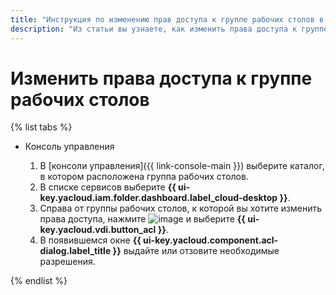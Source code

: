 ```yaml
---
title: "Инструкция по изменению прав доступа к группе рабочих столов в {{ cloud-desktop-full-name }}"
description: "Из статьи вы узнаете, как изменить права доступа к группе рабочих столов в {{ cloud-desktop-full-name }}."
---
```


# Изменить права доступа к группе рабочих столов

{% list tabs %}

- Консоль управления

  1. В [консоли управления]({{ link-console-main }}) выберите каталог, в котором расположена группа рабочих столов.
  1. В списке сервисов выберите **{{ ui-key.yacloud.iam.folder.dashboard.label_cloud-desktop }}**.
  1. Справа от группы рабочих столов, к которой вы хотите изменить права доступа, нажмите ![image](../../../_assets/options.svg) и выберите **{{ ui-key.yacloud.vdi.button_acl }}**.
  1. В появившемся окне **{{ ui-key.yacloud.component.acl-dialog.label_title }}** выдайте или отзовите необходимые разрешения.

{% endlist %}
